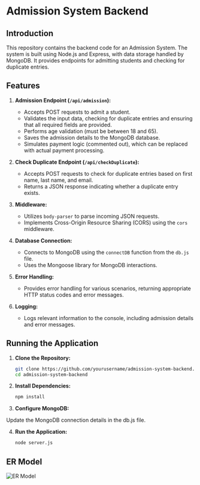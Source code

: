 # Admission System Backend

## Introduction

This repository contains the backend code for an Admission System. The system is built using Node.js and Express, with data storage handled by MongoDB. It provides endpoints for admitting students and checking for duplicate entries.

## Features

1. **Admission Endpoint (`/api/admission`):**
   - Accepts POST requests to admit a student.
   - Validates the input data, checking for duplicate entries and ensuring that all required fields are provided.
   - Performs age validation (must be between 18 and 65).
   - Saves the admission details to the MongoDB database.
   - Simulates payment logic (commented out), which can be replaced with actual payment processing.

2. **Check Duplicate Endpoint (`/api/checkDuplicate`):**
   - Accepts POST requests to check for duplicate entries based on first name, last name, and email.
   - Returns a JSON response indicating whether a duplicate entry exists.

3. **Middleware:**
   - Utilizes `body-parser` to parse incoming JSON requests.
   - Implements Cross-Origin Resource Sharing (CORS) using the `cors` middleware.

4. **Database Connection:**
   - Connects to MongoDB using the `connectDB` function from the `db.js` file.
   - Uses the Mongoose library for MongoDB interactions.

5. **Error Handling:**
   - Provides error handling for various scenarios, returning appropriate HTTP status codes and error messages.

6. **Logging:**
   - Logs relevant information to the console, including admission details and error messages.

## Running the Application

1. **Clone the Repository:**
   ```bash
   git clone https://github.com/yourusername/admission-system-backend.git
   cd admission-system-backend

2. **Install Dependencies:**
    ```bash
    npm install

3.  **Configure MongoDB:**

Update the MongoDB connection details in the db.js file.

4. **Run the Application:**
     ```bash
     node server.js

## ER Model

![ER Model](https://drive.google.com/file/d/1nrMj2ta5wwcI1z-tXGGTIHkvRR7MeSC-/view?usp=sharing)
